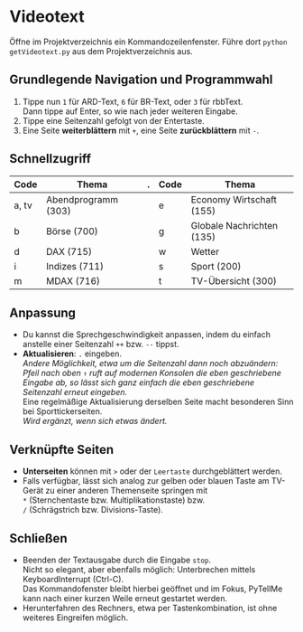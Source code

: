 # Videotext

Öffne im Projektverzeichnis ein Kommandozeilenfenster. 
Führe dort `python getVideotext.py` aus dem Projektverzeichnis aus.

## Grundlegende Navigation und Programmwahl
1. Tippe nun `1` für ARD-Text, `6` für BR-Text, oder `3` für rbbText.<br>
   Dann tippe auf Enter, so wie nach jeder weiteren Eingabe.
2. Tippe eine Seitenzahl gefolgt von der Entertaste.
3. Eine Seite **weiterblättern** mit `+`, eine Seite **zurückblättern** mit `-`.

## Schnellzugriff
| Code   | Thema       |.| Code     | Thema       |
|--------|-------------|-|----------|-------------|
| a, tv  | Abendprogramm (303) | | e      |  Economy Wirtschaft (155)  |
| b      | Börse (700)         | | g      | Globale Nachrichten (135)   |
| d      | DAX (715)           | | w      |  Wetter |
| i      | Indizes (711)       | | s      | Sport (200) |
| m      | MDAX (716)          | | t      | TV-Übersicht (300) |


## Anpassung
- Du kannst die Sprechgeschwindigkeit anpassen, indem du einfach anstelle einer Seitenzahl `++` bzw. `--` tippst.
- **Aktualisieren**: `.` eingeben.<br>
   *Andere Möglichkeit, etwa um die Seitenzahl dann noch abzuändern: Pfeil nach oben <code>&uarr;</code> ruft auf modernen Konsolen die eben geschriebene Eingabe ab, so lässt sich ganz einfach die eben geschriebene Seitenzahl erneut eingeben.<br>*
   Eine regelmäßige Aktualisierung derselben Seite macht besonderen Sinn bei Sporttickerseiten.
  <br>*Wird ergänzt, wenn sich etwas ändert.*

## Verknüpfte Seiten
- **Unterseiten** können mit <code>&gt;</code> oder der `Leertaste` durchgeblättert werden.
- Falls verfügbar, lässt sich analog zur gelben oder blauen Taste am TV-Gerät zu einer anderen Themenseite springen mit<br>
   `*` (Sternchentaste bzw. Multiplikationstaste) bzw. <br>
   `/` (Schrägstrich bzw. Divisions-Taste).

## Schließen
- Beenden der Textausgabe durch die Eingabe `stop`.\
   Nicht so elegant, aber ebenfalls möglich: Unterbrechen mittels KeyboardInterrupt (Ctrl-C).\
   Das Kommandofenster bleibt hierbei geöffnet und im Fokus, PyTellMe kann nach einer kurzen Weile erneut gestartet werden.
- Herunterfahren des Rechners, etwa per Tastenkombination, ist ohne weiteres Eingreifen möglich.


